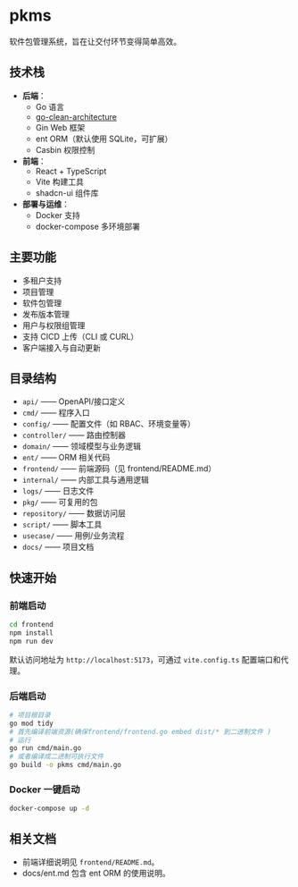 # pkms

软件包管理系统，旨在让交付环节变得简单高效。

## 技术栈

- **后端**：
    - Go 语言
    - [go-clean-architecture](https://github.com/amitshekhariitbhu/go-backend-clean-architecture)
    - Gin Web 框架
    - ent ORM（默认使用 SQLite，可扩展）
    - Casbin 权限控制
- **前端**：
    - React + TypeScript
    - Vite 构建工具
    - shadcn-ui 组件库
- **部署与运维**：
    - Docker 支持
    - docker-compose 多环境部署

## 主要功能

- 多租户支持
- 项目管理
- 软件包管理
- 发布版本管理
- 用户与权限组管理
- 支持 CICD 上传（CLI 或 CURL）
- 客户端接入与自动更新

## 目录结构

- `api/`         —— OpenAPI/接口定义
- `cmd/`         —— 程序入口
- `config/`      —— 配置文件（如 RBAC、环境变量等）
- `controller/`  —— 路由控制器
- `domain/`      —— 领域模型与业务逻辑
- `ent/`         —— ORM 相关代码
- `frontend/`    —— 前端源码（见 frontend/README.md）
- `internal/`    —— 内部工具与通用逻辑
- `logs/`        —— 日志文件
- `pkg/`         —— 可复用的包
- `repository/`  —— 数据访问层
- `script/`      —— 脚本工具
- `usecase/`     —— 用例/业务流程
- `docs/`        —— 项目文档

## 快速开始

### 前端启动

```bash
cd frontend
npm install
npm run dev
```

默认访问地址为 `http://localhost:5173`，可通过 `vite.config.ts` 配置端口和代理。

### 后端启动

```bash
# 项目根目录
go mod tidy
# 首先编译前端资源(确保frontend/frontend.go embed dist/* 到二进制文件 )
# 运行
go run cmd/main.go
# 或者编译成二进制可执行文件
go build -o pkms cmd/main.go
```

### Docker 一键启动

```bash
docker-compose up -d
```

## 相关文档

- 前端详细说明见 `frontend/README.md`。
- docs/ent.md 包含 ent ORM 的使用说明。
